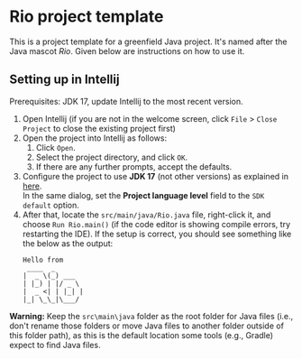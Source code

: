 # Rio project template

This is a project template for a greenfield Java project. It's named after the Java mascot _Rio_. Given below are instructions on how to use it.

## Setting up in Intellij

Prerequisites: JDK 17, update Intellij to the most recent version.

1. Open Intellij (if you are not in the welcome screen, click `File` > `Close Project` to close the existing project first)
1. Open the project into Intellij as follows:
   1. Click `Open`.
   1. Select the project directory, and click `OK`.
   1. If there are any further prompts, accept the defaults.
1. Configure the project to use **JDK 17** (not other versions) as explained in [here](https://www.jetbrains.com/help/idea/sdk.html#set-up-jdk).<br>
   In the same dialog, set the **Project language level** field to the `SDK default` option.
1. After that, locate the `src/main/java/Rio.java` file, right-click it, and choose `Run Rio.main()` (if the code editor is showing compile errors, try restarting the IDE). If the setup is correct, you should see something like the below as the output:
   ```
   Hello from
    ____  _
   |  _ \(_) ___
   | |_) | |/ _ \
   |  _ <| | |_| |
   |_| \_\_|\___/

   ```

**Warning:** Keep the `src\main\java` folder as the root folder for Java files (i.e., don't rename those folders or move Java files to another folder outside of this folder path), as this is the default location some tools (e.g., Gradle) expect to find Java files.
